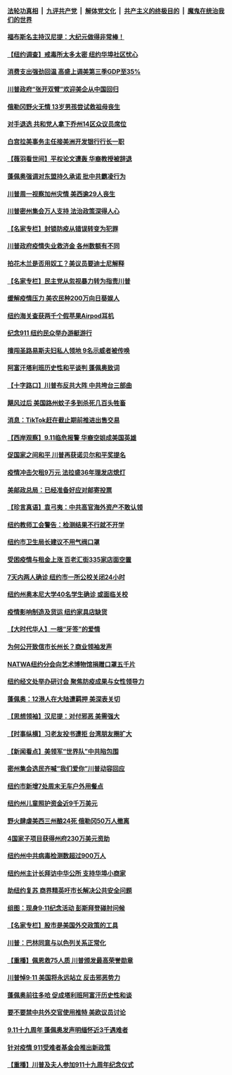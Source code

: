 ####  [法轮功真相](../../../../basic/blob/master/README.md?t=09131431) &nbsp;|&nbsp; [九评共产党](../../../../9ping.md/blob/master/README.md?t=09131431) &nbsp;|&nbsp; [解体党文化](../../../../jtdwh.md/blob/master/README.md?t=09131431)  &nbsp;|&nbsp; [共产主义的终极目的](../../../../gczydzjmd.md/blob/master/README.md?t=09131431) &nbsp;|&nbsp; [魔鬼在统治我们的世界](../../../../mgztzwmdsj.md/blob/master/README.md?t=09131431) 

#### [福布斯名主持汉尼提：大纪元做得非常棒！](../pages/nsc412/n12399578.md?t=09131431) 

#### [【纽约调查】戒毒所太多太密 纽约华埠社区忧心](../pages/nsc412/n12399758.md?t=09131431) 

#### [消费支出强劲回温 高盛上调美第三季GDP至35%](../pages/nsc412/n12399697.md?t=09131431) 

#### [川普政府“张开双臂”欢迎美企从中国回归](../pages/nsc412/n12399655.md?t=09131431) 

#### [俄勒冈野火无情 13岁男孩尝试救祖母丧生](../pages/nsc412/n12399574.md?t=09131431) 

#### [对手退选 共和党人拿下乔州14区众议员席位](../pages/nsc412/n12399542.md?t=09131431) 

#### [白宫拉美事务主任接美洲开发银行行长一职](../pages/nsc412/n12399446.md?t=09131431) 

#### [【薇羽看世间】平权论文遭轰 华裔教授被辞退](../pages/nsc412/n12399415.md?t=09131431) 

#### [蓬佩奥强调对东盟持久承诺 批中共霸凌行为](../pages/nsc412/n12399449.md?t=09131431) 

#### [川普周一视察加州灾情 美西逾29人丧生](../pages/nsc412/n12399486.md?t=09131431) 

#### [川普密州集会万人支持 法治政策深得人心](../pages/nsc412/n12399430.md?t=09131431) 

#### [【名家专栏】封锁防疫从错误转变为犯罪](../pages/nsc412/n12398927.md?t=09131431) 

#### [川普政府疫情失业救济金 各州数额有不同](../pages/nsc412/n12399192.md?t=09131431) 

#### [拍花木兰是否用奴工？美议员要迪士尼解释](../pages/nsc412/n12399257.md?t=09131431) 

#### [【名家专栏】民主党从忽视暴力转为指责川普](../pages/nsc412/n12398048.md?t=09131431) 

#### [缓解疫情压力 美农民种200万向日葵娱人](../pages/nsc412/n12398609.md?t=09131431) 

#### [纽约海关查获两千个假苹果Airpod耳机](../pages/nsc412/n12398268.md?t=09131431) 

#### [纪念911 纽约民众举办游艇游行](../pages/nsc412/n12398300.md?t=09131431) 

#### [擅闯圣路易斯夫妇私人领地 9名示威者被传唤](../pages/nsc412/n12399016.md?t=09131431) 

#### [阿富汗塔利班历史性和平谈判 蓬佩奥致词](../pages/nsc412/n12398889.md?t=09131431) 

#### [【十字路口】川普布反共大阵 中共垮台三部曲](../pages/nsc412/n12398012.md?t=09131431) 

#### [飓风过后 美国路州蚊子多到杀死几百头牲畜](../pages/nsc412/n12398766.md?t=09131431) 

#### [消息：TikTok赶在截止期前推进出售交易](../pages/nsc412/n12398596.md?t=09131431) 

#### [【西岸观察】9.11临危报警 华裔空姐成美国英雄](../pages/nsc412/n12398182.md?t=09131431) 

#### [促国家之间和平 川普再获诺贝尔和平奖提名](../pages/nsc412/n12397897.md?t=09131431) 

#### [疫情冲击欠租9万元 法拉盛36年理发店熄灯](../pages/nsc412/n12398274.md?t=09131431) 

#### [美邮政总局：已经准备好应对邮寄投票](../pages/nsc412/n12398191.md?t=09131431) 

#### [【珍言真语】袁弓夷：中共高官海外资产不敢认领](../pages/nsc412/n12397888.md?t=09131431) 

#### [纽约教师工会警告：检测结果不行就不开学](../pages/nsc412/n12398298.md?t=09131431) 

#### [纽约市卫生局长建议不用气阀口罩](../pages/nsc412/n12398296.md?t=09131431) 

#### [受困疫情与租金上涨 百老汇街335家店面空置](../pages/nsc412/n12398194.md?t=09131431) 

#### [7天内两人确诊 纽约市一所公校关闭24小时](../pages/nsc412/n12398315.md?t=09131431) 

#### [纽约州奥本尼大学40名学生确诊 或面临关校](../pages/nsc412/n12398313.md?t=09131431) 

#### [疫情影响制造及货运  纽约家具店缺货](../pages/nsc412/n12398318.md?t=09131431) 

#### [【大时代华人】一根“牙签”的爱情](../pages/nsc412/n12397963.md?t=09131431) 

#### [为何公开致信市长州长？商业领袖发声](../pages/nsc412/n12398196.md?t=09131431) 

#### [NATWA纽约分会向艺术博物馆捐赠口罩五千片](../pages/nsc412/n12398200.md?t=09131431) 

#### [纽约经文处举办研讨会 聚焦防疫成果与女性领导力](../pages/nsc412/n12398209.md?t=09131431) 

#### [蓬佩奥：12港人在大陆遭羁押 美深表关切](../pages/nsc412/n12398003.md?t=09131431) 

#### [【思想领袖】汉尼提：对付邪恶 美需强大](../pages/nsc412/n12350795.md?t=09131431) 

#### [【时事纵横】习老友投书遭拒 台湾朋友圈扩大](../pages/nsc412/n12397399.md?t=09131431) 

#### [【新闻看点】美领军“世界队”中共陷包围](../pages/nsc412/n12397551.md?t=09131431) 

#### [密州集会选民齐喊“我们爱你”川普动容回应](../pages/nsc412/n12397830.md?t=09131431) 

#### [纽约市新增7处周末无车户外用餐点](../pages/nsc412/n12397758.md?t=09131431) 

#### [纽约州儿童照护资金近9千万美元](../pages/nsc412/n12397711.md?t=09131431) 

#### [野火肆虐美西三州酿24死 俄勒冈50万人撤离](../pages/nsc412/n12397466.md?t=09131431) 

#### [4国家子项目获得州府230万美元资助](../pages/nsc412/n12397708.md?t=09131431) 

#### [纽约州中共病毒检测数超过900万人](../pages/nsc412/n12397769.md?t=09131431) 

#### [纽约州主计长拜访中华公所 支持华埠小商家](../pages/nsc412/n12397760.md?t=09131431) 

#### [助纽约复苏 商界精英吁市长解决公共安全问题](../pages/nsc412/n12397608.md?t=09131431) 

#### [组图：现身9·11纪念活动 彭斯拜登碰肘问候](../pages/nsc412/n12397641.md?t=09131431) 

#### [【名家专栏】股市是美国外交政策的工具](../pages/nsc412/n12396885.md?t=09131431) 

#### [川普：巴林同意与以色列关系正常化](../pages/nsc412/n12397458.md?t=09131431) 

#### [【重播】佩恩救75人质 川普颁发最高荣誉勋章](../pages/nsc412/n12397428.md?t=09131431) 

#### [川普悼9·11 美国将永远站立 反击邪恶势力](../pages/nsc412/n12397234.md?t=09131431) 

#### [蓬佩奥前往多哈 促成塔利班阿富汗历史性和谈](../pages/nsc412/n12397055.md?t=09131431) 

#### [要不要禁中共外交官使用推特 美欧议员讨论](../pages/nsc412/n12397151.md?t=09131431) 

#### [9.11十九周年 蓬佩奥发声明缅怀近3千遇难者](../pages/nsc412/n12397074.md?t=09131431) 

#### [针对疫情 911受难者基金会推出新政策](../pages/nsc412/n12395894.md?t=09131431) 

#### [【重播】川普及夫人参加911十九周年纪念仪式](../pages/nsc412/n12396911.md?t=09131431) 


